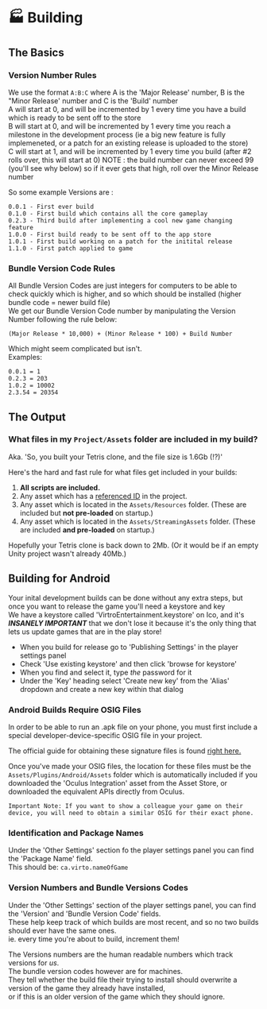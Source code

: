 # :factory: Building

## The Basics

### Version Number Rules

We use the format ```A:B:C``` where A is the 'Major Release' number, B is the "Minor Release' number and C is the 'Build' number  
A will start at 0, and will be incremented by 1 every time you have a build which is ready to be sent off to the store  
B will start at 0, and will be incremented by 1 every time you reach a milestone in the development process (ie a big new feature is fully implemeneted, or a patch for an existing release is uploaded to the store)  
C will start at 1, and will be incremented by 1 every time you build (after #2 rolls over, this will start at 0)
NOTE : the build number can never exceed 99 (you'll see why below) so if it ever gets that high, roll over the Minor Release number

So some example Versions are : 
```
0.0.1 - First ever build
0.1.0 - First build which contains all the core gameplay
0.2.3 - Third build after implementing a cool new game changing feature
1.0.0 - First build ready to be sent off to the app store
1.0.1 - First build working on a patch for the initital release
1.1.0 - First patch applied to game
```

### Bundle Version Code Rules

All Bundle Version Codes are just integers for computers to be able to check quickly which is higher, and so which should be installed (higher bundle code = newer build file)  
We get our Bundle Version Code number by manipulating the Version Number following the rule below:
```
(Major Release * 10,000) + (Minor Release * 100) + Build Number
```
Which might seem complicated but isn't.  
Examples: 
```
0.0.1 = 1
0.2.3 = 203
1.0.2 = 10002
2.3.54 = 20354
```

## The Output

### What files in my `Project/Assets` folder are included in my build?
Aka. 'So, you built your Tetris clone, and the file size is 1.6Gb (!?)'

Here's the hard and fast rule for what files get included in your builds:

1. **All scripts are included.**
2. Any asset which has a [referenced ID](README.md#referencing-gameobjects-and-components) in the project.
3. Any asset which is located in the `Assets/Resources` folder. (These are included but **not pre-loaded** on startup.)
4. Any asset which is located in the `Assets/StreamingAssets` folder. (These are included **and pre-loaded** on startup.)

Hopefully your Tetris clone is back down to 2Mb. (Or it would be if an empty Unity project wasn't already 40Mb.)

## Building for Android

Your inital development builds can be done without any extra steps, but once you want to release the game you'll need a keystore and key  
We have a keystore called 'VirtroEntertainment.keystore' on Ico, and it's ***INSANELY IMPORTANT*** that we don't lose it because it's the only thing that lets us update games that are in the play store!  

* When you build for release go to 'Publishing Settings' in the player settings panel  
* Check 'Use existing keystore' and then click 'browse for keystore'
* When you find and select it, type *the* password for it
* Under the 'Key' heading select 'Create new key' from the 'Alias' dropdown and create a new key within that dialog

### Android Builds Require OSIG Files

In order to be able to run an .apk file on your phone, you must first include a special developer-device-specific OSIG file in your project.

The official guide for obtaining these signature files is found [right here.](https://developer.oculus.com/documentation/mobilesdk/latest/concepts/mobile-submission-sig-file/)

Once you've made your OSIG files, the location for these files must be the `Assets/Plugins/Android/Assets` folder which is automatically included if you downloaded the 'Oculus Integration' asset from the Asset Store, or downloaded the equivalent APIs directly from Oculus.

`Important Note: If you want to show a colleague your game on their device, you will need to obtain a similar OSIG for their exact phone.`

### Identification and Package Names

Under the 'Other Settings' section fo the player settings panel you can find the 'Package Name' field.  
This should be: ```ca.virto.nameOfGame```

### Version Numbers and Bundle Versions Codes

Under the 'Other Settings' section of the player settings panel, you can find the 'Version' and 'Bundle Version Code' fields.  
These help keep track of which builds are most recent, and so no two builds should ever have the same ones.  
ie. every time you're about to build, increment them!  

The Versions numbers are the human readable numbers which track versions for *us*.  
The bundle version codes however are for machines.  
They tell whether the build file their trying to install should overwrite a version of the game they already have installed,  
or if this is an older version of the game which they should ignore.


